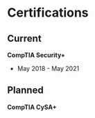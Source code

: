 # Certifications

## Current
**CompTIA Security+**
- May 2018 - May 2021
## Planned
**CompTIA CySA+**